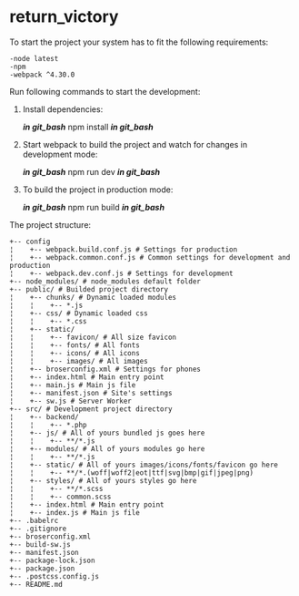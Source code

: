 # return_victory

To start the project your system has to fit the following requirements:

	-node latest
	-npm
	-webpack ^4.30.0

Run following commands to start the development: 
	
1. Install dependencies:

	***in git_bash***
	  npm install
	***in git_bash***
	
2. Start webpack to build the project and watch for changes in development mode:

	***in git_bash***
	  npm run dev
	***in git_bash***

3. To build the project in production mode:

	***in git_bash***
	  npm run build
	***in git_bash***

The project structure:

```
+-- config
¦    +-- webpack.build.conf.js # Settings for production
¦    +-- webpack.common.conf.js # Common settings for development and production
¦    +-- webpack.dev.conf.js # Settings for development
+-- node_modules/ # node_modules default folder
+-- public/ # Builded project directory
¦    +-- chunks/ # Dynamic loaded modules
¦    ¦    +-- *.js 
¦    +-- css/ # Dynamic loaded css
¦    ¦    +-- *.css
¦    +-- static/
¦    ¦    +-- favicon/ # All size favicon
¦    ¦    +-- fonts/ # All fonts
¦    ¦    +-- icons/ # All icons
¦    ¦    +-- images/ # All images
¦    +-- broserconfig.xml # Settings for phones
¦    +-- index.html # Main entry point
¦    +-- main.js # Main js file
¦    +-- manifest.json # Site's settings
¦    +-- sw.js # Server Worker
+-- src/ # Development project directory
¦    +-- backend/ 
¦    ¦    +-- *.php 
¦    +-- js/ # All of yours bundled js goes here
¦    ¦    +-- **/*.js 
¦    +-- modules/ # All of yours modules go here
¦    ¦    +-- **/*.js
¦    +-- static/ # All of yours images/icons/fonts/favicon go here
¦    ¦	  +-- **/*.(woff|woff2|eot|ttf|svg|bmp|gif|jpeg|png)
¦    +-- styles/ # All of yours styles go here
¦    ¦	  +-- **/*.scss
¦    ¦	  +-- common.scss
¦    +-- index.html # Main entry point
¦    +-- index.js # Main js file
+-- .babelrc
+-- .gitignore
+-- broserconfig.xml
+-- build-sw.js
+-- manifest.json
+-- package-lock.json
+-- package.json
+-- .postcss.config.js
+-- README.md
```

